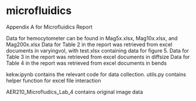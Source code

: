 # microfluidics
Appendix A for Microfluidics Report

Data for hemocytometer can be found in Mag5x.xlsx, Mag10x.xlsx, and Mag200x.xlsx 
Data for Table 2 in the report was retrieved from excel documents in varyingvol, with test.xlsx containing data for figure 5. 
Data for Table 3 in the report was retrieved from excel documents in diffsize
Data for Table 4 in the report was retrieved from excel documents in bends


kekw.ipynb contains the relevant code for data collection.
utils.py contains helper function for excel file interaction

AER210_Microfludics_Lab_4 contains original image data
